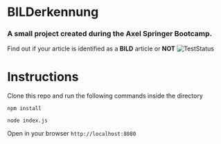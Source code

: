 # BILDerkennung
### A small project created during the Axel Springer Bootcamp.
Find out if your article is identified as a **BILD** article or **NOT**
![TestStatus](https://travis-ci.org/IgnasKavaliauskas/BILDerkennung.svg?branch=master)

# Instructions
Clone this repo and run the following commands inside the directory

`npm install`

`node index.js`

Open in your browser `http://localhost:8080`
